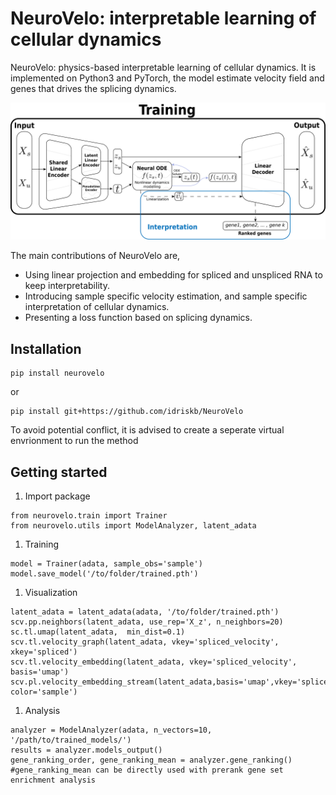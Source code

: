 # NeuroVelo: interpretable learning of cellular dynamics
NeuroVelo: physics-based interpretable learning of cellular dynamics. It is implemented on Python3 and PyTorch, the model estimate velocity field and genes that drives the splicing dynamics.

![Model](https://github.com/idriskb/NeuroVelo/blob/main/figures/model_final.png?raw=true)

The main contributions of NeuroVelo are,

- Using linear projection and embedding for spliced and unspliced RNA to keep interpretability.
- Introducing sample specific velocity estimation, and sample specific interpretation of cellular dynamics.
- Presenting a loss function based on splicing dynamics.

## Installation

```python3
pip install neurovelo
```

or

```python3
pip install git+https://github.com/idriskb/NeuroVelo
```

To avoid potential conflict, it is advised to create a seperate virtual envrionment to run the method
## Getting started

1. Import package

```python3
from neurovelo.train import Trainer
from neurovelo.utils import ModelAnalyzer, latent_adata
```

1. Training

```python3
model = Trainer(adata, sample_obs='sample')
model.save_model('/to/folder/trained.pth')
```

1. Visualization

```python3
latent_adata = latent_adata(adata, '/to/folder/trained.pth')
scv.pp.neighbors(latent_adata, use_rep='X_z', n_neighbors=20)
sc.tl.umap(latent_adata,  min_dist=0.1)
scv.tl.velocity_graph(latent_adata, vkey='spliced_velocity', xkey='spliced')
scv.tl.velocity_embedding(latent_adata, vkey='spliced_velocity', basis='umap')
scv.pl.velocity_embedding_stream(latent_adata,basis='umap',vkey='spliced_velocity', color='sample')
```

1. Analysis

```python3
analyzer = ModelAnalyzer(adata, n_vectors=10, '/path/to/trained_models/')
results = analyzer.models_output()
gene_ranking_order, gene_ranking_mean = analyzer.gene_ranking() #gene_ranking_mean can be directly used with prerank gene set enrichment analysis
```
   
